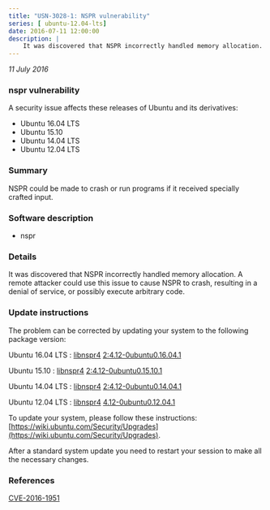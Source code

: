 ```yaml
---
title: "USN-3028-1: NSPR vulnerability"
series: [ ubuntu-12.04-lts]
date: 2016-07-11 12:00:00
description: |
    It was discovered that NSPR incorrectly handled memory allocation. A remote attacker could use this issue to cause NSPR to crash, resulting in a denial of service, or possibly execute arbitrary code. 
--- 
```

 
 

*11 July 2016*

### nspr vulnerability

A security issue affects these releases of Ubuntu and its derivatives:

* Ubuntu 16.04 LTS
* Ubuntu 15.10
* Ubuntu 14.04 LTS
* Ubuntu 12.04 LTS

### Summary

NSPR could be made to crash or run programs if it received specially crafted input.

### Software description

* nspr 

### Details

It was discovered that NSPR incorrectly handled memory allocation. A remote attacker could use this issue to cause NSPR to crash, resulting in a denial of service, or possibly execute arbitrary code. 

### Update instructions

The problem can be corrected by updating your system to the following package version:

Ubuntu 16.04 LTS
 : [libnspr4](https://launchpad.net/ubuntu/+source/nspr) <span> [2:4.12-0ubuntu0.16.04.1](https://launchpad.net/ubuntu/+source/nspr/2:4.12-0ubuntu0.16.04.1) </span> 

Ubuntu 15.10
 : [libnspr4](https://launchpad.net/ubuntu/+source/nspr) <span> [2:4.12-0ubuntu0.15.10.1](https://launchpad.net/ubuntu/+source/nspr/2:4.12-0ubuntu0.15.10.1) </span> 

Ubuntu 14.04 LTS
 : [libnspr4](https://launchpad.net/ubuntu/+source/nspr) <span> [2:4.12-0ubuntu0.14.04.1](https://launchpad.net/ubuntu/+source/nspr/2:4.12-0ubuntu0.14.04.1) </span> 

Ubuntu 12.04 LTS
 : [libnspr4](https://launchpad.net/ubuntu/+source/nspr) <span> [4.12-0ubuntu0.12.04.1](https://launchpad.net/ubuntu/+source/nspr/4.12-0ubuntu0.12.04.1) </span> 

To update your system, please follow these instructions: [https://wiki.ubuntu.com/Security/Upgrades](https://wiki.ubuntu.com/Security/Upgrades).

After a standard system update you need to restart your session to make all the necessary changes. 

### References

 
 [CVE-2016-1951](http://people.ubuntu.com/~ubuntu-security/cve/CVE-2016-1951)
 

